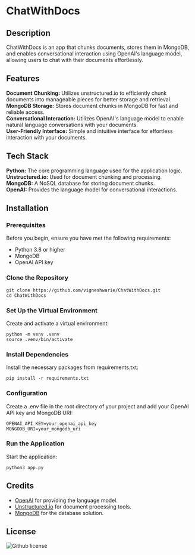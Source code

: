 # ChatWithDocs

## Description
ChatWithDocs is an app that chunks documents, stores them in MongoDB, and enables conversational interaction using OpenAI's language model, allowing users to chat with their documents effortlessly.

## Features
**Document Chunking:** Utilizes unstructured.io to efficiently chunk documents into manageable pieces for better storage and retrieval.   
**MongoDB Storage:** Stores document chunks in MongoDB for fast and reliable access.   
**Conversational Interaction:** Utilizes OpenAI's language model to enable natural language conversations with your documents.   
**User-Friendly Interface:** Simple and intuitive interface for effortless interaction with your documents.   

## Tech Stack
**Python:** The core programming language used for the application logic.   
**Unstructured.io:** Used for document chunking and processing.   
**MongoDB:** A NoSQL database for storing document chunks.   
**OpenAI:** Provides the language model for conversational interactions.   

## Installation
### Prerequisites
Before you begin, ensure you have met the following requirements:   
- Python 3.8 or higher   
- MongoDB   
- OpenAI API key  

### Clone the Repository
```
git clone https://github.com/vigneshwarie/ChatWithDocs.git
cd ChatWithDocs
```
### Set Up the Virtual Environment
Create and activate a virtual environment:   
```
python -m venv .venv
source .venv/bin/activate  
```
### Install Dependencies
Install the necessary packages from requirements.txt:    
```
pip install -r requirements.txt
```
### Configuration
Create a .env file in the root directory of your project and add your OpenAI API key and MongoDB URI:    
```
OPENAI_API_KEY=your_openai_api_key
MONGODB_URI=your_mongodb_uri
```
### Run the Application
Start the application:    
```
python3 app.py
```
## Credits
- [OpenAI](https://www.openai.com/) for providing the language model.
- [Unstructured.io](https://unstructured.io/) for document processing tools.
- [MongoDB](https://www.mongodb.com/) for the database solution.

## License
 ![Github license](https://img.shields.io/badge/license-MIT-blue.svg) 


